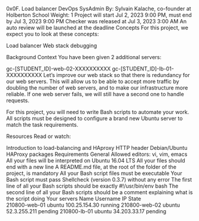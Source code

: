 0x0F. Load balancer
DevOps
SysAdmin
 By: Sylvain Kalache, co-founder at Holberton School
 Weight: 1
 Project will start Jul 2, 2023 9:00 PM, must end by Jul 3, 2023 9:00 PM
 Checker was released at Jul 3, 2023 3:00 AM
 An auto review will be launched at the deadline
Concepts
For this project, we expect you to look at these concepts:

Load balancer
Web stack debugging


Background Context
You have been given 2 additional servers:

gc-[STUDENT_ID]-web-02-XXXXXXXXXX
gc-[STUDENT_ID]-lb-01-XXXXXXXXXX
Let’s improve our web stack so that there is redundancy for our web servers. This will allow us to be able to accept more traffic by doubling the number of web servers, and to make our infrastructure more reliable. If one web server fails, we will still have a second one to handle requests.

For this project, you will need to write Bash scripts to automate your work. All scripts must be designed to configure a brand new Ubuntu server to match the task requirements.

Resources
Read or watch:

Introduction to load-balancing and HAproxy
HTTP header
Debian/Ubuntu HAProxy packages
Requirements
General
Allowed editors: vi, vim, emacs
All your files will be interpreted on Ubuntu 16.04 LTS
All your files should end with a new line
A README.md file, at the root of the folder of the project, is mandatory
All your Bash script files must be executable
Your Bash script must pass Shellcheck (version 0.3.7) without any error
The first line of all your Bash scripts should be exactly #!/usr/bin/env bash
The second line of all your Bash scripts should be a comment explaining what is the script doing
Your servers
Name	Username	IP	State	
210800-web-01	ubuntu	100.25.154.30	running	
210800-web-02	ubuntu	52.3.255.211	pending	
210800-lb-01	ubuntu	34.203.33.17	pending	
